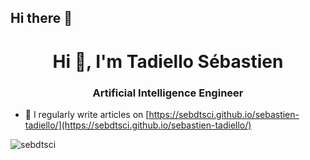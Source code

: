 ## Hi there 👋
<h1 align="center">Hi 👋, I'm Tadiello Sébastien</h1>
<h3 align="center">Artificial Intelligence Engineer</h3>

- 📝 I regularly write articles on [https://sebdtsci.github.io/sebastien-tadiello/](https://sebdtsci.github.io/sebastien-tadiello/)



<p><img align="center" src="https://github-readme-stats.vercel.app/api/top-langs?username=sebdtsci&show_icons=true&locale=en&layout=compact" alt="sebdtsci" /></p>

<!--
**sebDtSci/sebDtSci** is a ✨ _special_ ✨ repository because its `README.md` (this file) appears on your GitHub profile.

Here are some ideas to get you started:

- 🔭 I’m currently working on ...
- 🌱 I’m currently learning ...
- 👯 I’m looking to collaborate on ...
- 🤔 I’m looking for help with ...
- 💬 Ask me about ...
- 📫 How to reach me: ...
- 😄 Pronouns: ...
- ⚡ Fun fact: ...
-->
